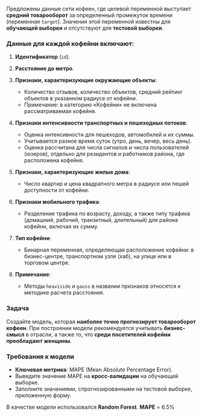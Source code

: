 Предложены данные сети кофеен, где целевой переменной выступает **средний товарооборот** за определенный промежуток времени (переменная `target`). Значения этой переменной известны для **обучающей выборки** и отсутствуют для **тестовой выборки**.

### Данные для каждой кофейни включают:

1. **Идентификатор** (`id`).
2. **Расстояние до метро**.
3. **Признаки, характеризующие окружающие объекты**:
   - Количество отзывов, количество объектов, средний рейтинг объектов в указанном радиусе от кофейни.
   - Примечание: в категорию «Кофейни» не включена рассматриваемая кофейня.

4. **Признаки интенсивности транспортных и пешеходных потоков**:
   - Оценка интенсивности для пешеходов, автомобилей и их суммы.
   - Учитывается разное время суток (утро, день, вечер, весь день).
   - Оценка рассчитана для числа сигналов и числа пользователей (юзеров), отдельно для резидентов и работников района, где расположена кофейня.

5. **Признаки, характеризующие жилые дома**:
   - Число квартир и цена квадратного метра в радиусе или пешей доступности от кофейни.

6. **Признаки мобильного трафика**:
   - Разделение трафика по возрасту, доходу, а также типу трафика (домашний, рабочий, транзитный, длительный) для района кофейни, включая их сумму.

7. **Тип кофейни**:
   - Бинарная переменная, определяющая расположение кофейни: в бизнес-центре, транспортном узле (хаб), на улице или в торговом центре.

8. **Примечание**:
   - Методы `heaviside` и `gauss` в названии признаков относятся к методике расчета расстояния.

### Задача

Создайте модель, которая **наиболее точно прогнозирует товарооборот кофеен**. При построении модели рекомендуется учитывать **бизнес-смысл** в отрасли, а также то, что **среди посетителей кофейни преобладают женщины**.

### Требования к модели

- **Ключевая метрика**: MAPE (Mean Absolute Percentage Error).
- Выведите значение MAPE на **кросс-валидации** на обучающей выборке.
- Заполните значениями, спрогнозированными на тестовой выборке, приложенную форму.


В качестве модели использовался **Random Forest**. 
**MAPE** = 6.5%
